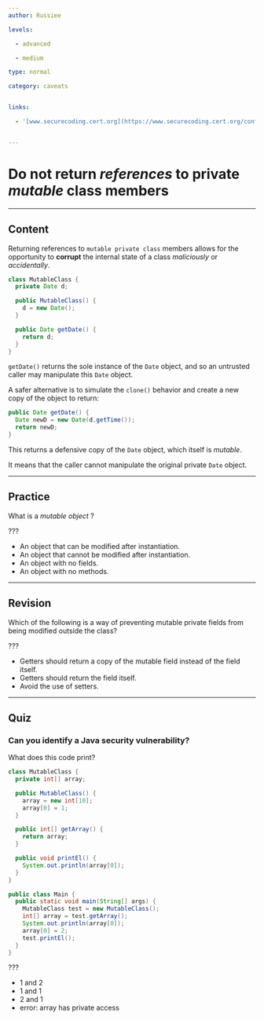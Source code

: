 ```yaml
---
author: Russiee

levels:

  - advanced

  - medium

type: normal

category: caveats


links:

  - '[www.securecoding.cert.org](https://www.securecoding.cert.org/confluence/display/java/OBJ05-J.+Do+not+return+references+to+private+mutable+class+members){website}'


---
```


# Do not return *references* to private *mutable* class members

---
## Content

Returning references to `mutable private class` members allows for the opportunity to **corrupt** the internal state of a class *maliciously* or *accidentally*.


```java
class MutableClass {
  private Date d;

  public MutableClass() {
    d = new Date();
  }

  public Date getDate() {
    return d;
  }
}
```

`getDate()` returns the sole instance of the `Date` object, and so an untrusted caller may manipulate this `Date` object.

A safer alternative is to simulate the `clone()` behavior and create a new copy of the object to return:

```java
public Date getDate() {
  Date newD = new Date(d.getTime());
  return newD;
}

```

This returns a defensive copy of the `Date` object, which itself is *mutable*.

It means that the caller cannot manipulate the original private `Date` object.

---
## Practice

What is a *mutable object* ?

???

* An object that can be modified after instantiation.
* An object that cannot be modified after instantiation.
* An object with no fields.
* An object with no methods.

---
## Revision

Which of the following is a way of preventing mutable private fields from being modified outside the class?

???


* Getters should return a copy of the mutable field instead of the field itself.
* Getters should return the field itself.
* Avoid the use of setters.

---
## Quiz
### Can you identify a Java security vulnerability?

What does this code print?

```java
class MutableClass {
  private int[] array;

  public MutableClass() {
    array = new int[10];
    array[0] = 1;
  }

  public int[] getArray() {
    return array;
  }

  public void printEl() {
    System.out.println(array[0]);
  }
}

public class Main {
  public static void main(String[] args) {
    MutableClass test = new MutableClass();
    int[] array = test.getArray();
    System.out.println(array[0]);
    array[0] = 2;
    test.printEl();
  }
}
```

 ???

* 1 and 2
* 1 and 1
* 2 and 1
* error: array has private access
